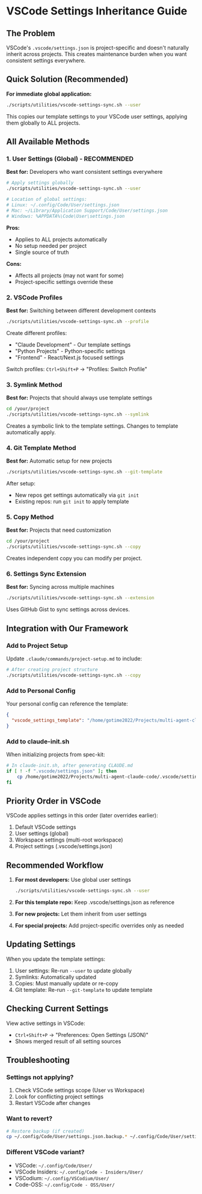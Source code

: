 # VSCode Settings Inheritance Guide

## The Problem
VSCode's `.vscode/settings.json` is project-specific and doesn't naturally inherit across projects. This creates maintenance burden when you want consistent settings everywhere.

## Quick Solution (Recommended)

**For immediate global application:**
```bash
./scripts/utilities/vscode-settings-sync.sh --user
```
This copies our template settings to your VSCode user settings, applying them globally to ALL projects.

## All Available Methods

### 1. User Settings (Global) - RECOMMENDED
**Best for:** Developers who want consistent settings everywhere

```bash
# Apply settings globally
./scripts/utilities/vscode-settings-sync.sh --user

# Location of global settings:
# Linux: ~/.config/Code/User/settings.json
# Mac: ~/Library/Application Support/Code/User/settings.json
# Windows: %APPDATA%\Code\User\settings.json
```

**Pros:**
- Applies to ALL projects automatically
- No setup needed per project
- Single source of truth

**Cons:**
- Affects all projects (may not want for some)
- Project-specific settings override these

### 2. VSCode Profiles
**Best for:** Switching between different development contexts

```bash
./scripts/utilities/vscode-settings-sync.sh --profile
```

Create different profiles:
- "Claude Development" - Our template settings
- "Python Projects" - Python-specific settings
- "Frontend" - React/Next.js focused settings

Switch profiles: `Ctrl+Shift+P` → "Profiles: Switch Profile"

### 3. Symlink Method
**Best for:** Projects that should always use template settings

```bash
cd /your/project
./scripts/utilities/vscode-settings-sync.sh --symlink
```

Creates a symbolic link to the template settings. Changes to template automatically apply.

### 4. Git Template Method
**Best for:** Automatic setup for new projects

```bash
./scripts/utilities/vscode-settings-sync.sh --git-template
```

After setup:
- New repos get settings automatically via `git init`
- Existing repos: run `git init` to apply template

### 5. Copy Method
**Best for:** Projects that need customization

```bash
cd /your/project
./scripts/utilities/vscode-settings-sync.sh --copy
```

Creates independent copy you can modify per project.

### 6. Settings Sync Extension
**Best for:** Syncing across multiple machines

```bash
./scripts/utilities/vscode-settings-sync.sh --extension
```

Uses GitHub Gist to sync settings across devices.

## Integration with Our Framework

### Add to Project Setup
Update `.claude/commands/project-setup.md` to include:
```bash
# After creating project structure
./scripts/utilities/vscode-settings-sync.sh --copy
```

### Add to Personal Config
Your personal config can reference the template:
```json
{
  "vscode_settings_template": "/home/gotime2022/Projects/multi-agent-claude-code/.vscode/settings.json"
}
```

### Add to claude-init.sh
When initializing projects from spec-kit:
```bash
# In claude-init.sh, after generating CLAUDE.md
if [ ! -f ".vscode/settings.json" ]; then
    cp /home/gotime2022/Projects/multi-agent-claude-code/.vscode/settings.json .vscode/
fi
```

## Priority Order in VSCode

VSCode applies settings in this order (later overrides earlier):
1. Default VSCode settings
2. User settings (global)
3. Workspace settings (multi-root workspace)
4. Project settings (.vscode/settings.json)

## Recommended Workflow

1. **For most developers:** Use global user settings
   ```bash
   ./scripts/utilities/vscode-settings-sync.sh --user
   ```

2. **For this template repo:** Keep .vscode/settings.json as reference

3. **For new projects:** Let them inherit from user settings

4. **For special projects:** Add project-specific overrides only as needed

## Updating Settings

When you update the template settings:
1. User settings: Re-run `--user` to update globally
2. Symlinks: Automatically updated
3. Copies: Must manually update or re-copy
4. Git template: Re-run `--git-template` to update template

## Checking Current Settings

View active settings in VSCode:
- `Ctrl+Shift+P` → "Preferences: Open Settings (JSON)"
- Shows merged result of all setting sources

## Troubleshooting

### Settings not applying?
1. Check VSCode settings scope (User vs Workspace)
2. Look for conflicting project settings
3. Restart VSCode after changes

### Want to revert?
```bash
# Restore backup (if created)
cp ~/.config/Code/User/settings.json.backup.* ~/.config/Code/User/settings.json
```

### Different VSCode variant?
- VSCode: `~/.config/Code/User/`
- VSCode Insiders: `~/.config/Code - Insiders/User/`
- VSCodium: `~/.config/VSCodium/User/`
- Code-OSS: `~/.config/Code - OSS/User/`